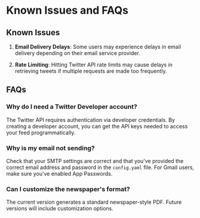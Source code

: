 
# Known Issues and FAQs

## Known Issues
1. **Email Delivery Delays**:
   Some users may experience delays in email delivery depending on their email service provider.

2. **Rate Limiting**:
   Hitting Twitter API rate limits may cause delays in retrieving tweets if multiple requests are made too frequently.

## FAQs

### Why do I need a Twitter Developer account?
The Twitter API requires authentication via developer credentials. By creating a developer account, you can get the API keys needed to access your feed programmatically.

### Why is my email not sending?
Check that your SMTP settings are correct and that you've provided the correct email address and password in the `config.yaml` file. For Gmail users, make sure you've enabled App Passwords.

### Can I customize the newspaper's format?
The current version generates a standard newspaper-style PDF. Future versions will include customization options.
